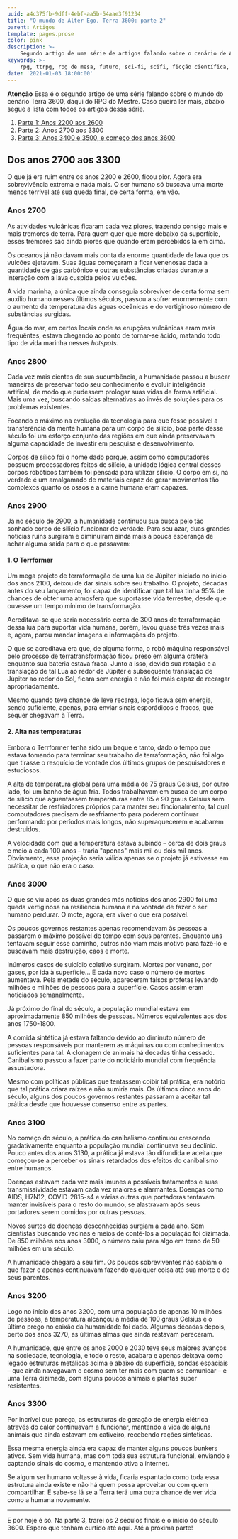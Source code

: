 ```yaml
---
uuid: a4c375fb-9dff-4ebf-aa5b-54aae3f91234
title: "O mundo de Alter Ego, Terra 3600: parte 2"
parent: Artigos
template: pages.prose
color: pink
description: >-
    Segundo artigo de uma série de artigos falando sobre o cenário de Alter Ego, Terra 3600.
keywords: >-
    rpg, ttrpg, rpg de mesa, futuro, sci-fi, scifi, ficção científica, robôs, tecnologia, inteligência artificial, ai, ia, future
date: '2021-01-03 18:00:00'
---
```


<div class="p-5 bg-pink-100">
    <strong class="block">Atenção</strong>
    <span>Essa é o segundo artigo de uma série falando sobre o mundo do cenário Terra 3600, daqui do RPG do Mestre. Caso queira ler mais, abaixo segue a lista com todos os artigos dessa série.</span>
    <ol>
        <li><a href="artigos/2021/01/o-mundo-de-alter-ego-terra-3600-parte-1/">Parte 1: Anos 2200 aos 2600</a></li>
        <li>Parte 2: Anos 2700 aos 3300</li>
        <li><a href="artigos/2021/01/o-mundo-de-alter-ego-terra-3600-parte-3/">Parte 3: Anos 3400 e 3500, e começo dos anos 3600</a></li>
    </ol>
</div>

## Dos anos 2700 aos 3300

O que já era ruim entre os anos 2200 e 2600, ficou pior. Agora era sobrevivência extrema e nada mais. O ser humano só buscava uma morte menos terrível até sua queda final, de certa forma, em vão.

### Anos 2700

As atividades vulcânicas ficaram cada vez piores, trazendo consigo mais e mais tremores de terra. Para quem quer que more debaixo da superfície, esses tremores são ainda piores que quando eram percebidos lá em cima.

Os oceanos já não davam mais conta da enorme quantidade de lava que os vulcões ejetavam. Suas águas começaram a ficar venenosas dada a quantidade de gás carbônico e outras substâncias criadas durante a interação com a lava cuspida pelos vulcões.

A vida marinha, a única que ainda conseguia sobreviver de certa forma sem auxílio humano nesses últimos séculos, passou a sofrer enormemente com o aumento da temperatura das águas oceânicas e do vertiginoso número de substâncias surgidas.

Água do mar, em certos locais onde as erupções vulcânicas eram mais frequêntes, estava chegando ao ponto de tornar-se ácido, matando todo tipo de vida marinha nesses _hotspots_.

### Anos 2800

Cada vez mais cientes de sua sucumbência, a humanidade passou a buscar maneiras de preservar todo seu conhecimento e evoluir inteligência artifical, de modo que pudessem prologar suas vidas de forma artificial.
Mais uma vez, buscando saídas alternativas ao invés de soluções para os problemas existentes.

Focando o máximo na evolução da tecnologia para que fosse possível a transferência da mente humana para um corpo de silício, boa parte desse século foi um esforço conjunto das regiões em que ainda preservavam alguma capacidade de investir em pesquisa e desenvolvimento.

Corpos de sílico foi o nome dado porque, assim como computadores possuem processadores feitos de silício, a unidade lógica central desses corpos robôticos também foi pensada para utilizar silício. O corpo em si, na verdade é um amalgamado de materiais capaz de gerar movimentos tão complexos quanto os ossos e a carne humana eram capazes.

### Anos 2900

Já no século de 2900, a humanidade continuou sua busca pelo tão sonhado corpo de silício funcionar de verdade. Para seu azar, duas grandes notícias ruins surgiram e diminuiram ainda mais a pouca esperança de achar alguma saída para o que passavam:

#### 1. O Terrformer

Um mega projeto de terraformação de uma lua de Júpiter iniciado no ínicio dos anos 2100, deixou de dar sinais sobre seu trabalho. O projeto, décadas antes do seu lançamento, foi capaz de identificar que tal lua tinha 95% de chances de obter uma atmosfera que suportasse vida terrestre, desde que ouvesse um tempo mínimo de transformação.

Acreditava-se que seria necessário cerca de 300 anos de terraformação dessa lua para suportar vida humana, porém, levou quase três vezes mais e, agora, parou mandar imagens e informações do projeto.

O que se acreditava era que, de alguma forma, o robô máquina responsável pelo processo de terratransformação ficou preso em alguma cratera enquanto sua bateria estava fraca. Junto a isso, devido sua rotação e a translação de tal Lua ao redor de Júpiter e subsequente translação de Júpiter ao redor do Sol, ficara sem energia e não foi mais capaz de recargar apropriadamente.

Mesmo quando teve chance de leve recarga, logo ficava sem energia, sendo suficiente, apenas, para enviar sinais esporádicos e fracos, que sequer chegavam à Terra.

#### 2. Alta nas temperaturas

Embora o Terrformer tenha sido um baque e tanto, dado o tempo que estava tomando para terminar seu trabalho de terraformação, não foi algo que tirasse o resquício de vontade dos últimos grupos de pesquisadores e estudiosos.

A alta de temperatura global para uma média de 75 graus Celsius, por outro lado, foi um banho de água fria. Todos trabalhavam em busca de um corpo de silício que aguentassem temperaturas entre 85 e 90 graus Celsius sem necessitar de resfriadores próprios para manter seu fincionalmento, tal qual computadores precisam de resfriamento para poderem continuar performando por períodos mais longos, não superaquecerem e acabarem destruidos.

A velocidade com que a temperatura estava subindo – cerca de dois graus e meio a cada 100 anos – traria "apenas" mais mil ou dois mil anos. Obviamento, essa projeção seria válida apenas se o projeto já estivesse em prática, o que não era o caso.

### Anos 3000

O que se viu após as duas grandes más notícias dos anos 2900 foi uma queda vertiginosa na resiliência humana e na vontade de fazer o ser humano perdurar. O mote, agora, era viver o que era possível.

Os poucos governos restantes apenas recomendavam às pessoas a passarem o máximo possível de tempo com seus parentes. Enquanto uns tentavam seguir esse caminho, outros não viam mais motivo para fazê-lo e buscavam mais destruição, caos e morte.

Inúmeros casos de suicídio coletivo surgiram. Mortes por veneno, por gases, por ida à superfície... E cada novo caso o número de mortes aumentava. Pela metade do século, apareceram falsos profetas levando milhões e milhões de pessoas para a superfície. Casos assim eram noticiados semanalmente.

Já próximo do final do século, a população mundial estava em aproximadamente 850 milhões de pessoas. Números equivalentes aos dos anos 1750-1800.

A comida sintética já estava faltando devido ao diminuto número de pessoas responsáveis por manterem as máquinas ou com conhecimentos suficientes para tal. A clonagem de animais há decadas tinha cessado. Canibalismo passou a fazer parte do noticiário mundial com frequência assustadora.

Mesmo com políticas públicas que tentassem coibir tal prática, era notório que tal prática criara raízes e não sumiria mais. Os últimos cinco anos do século, alguns dos poucos governos restantes passaram a aceitar tal prática desde que houvesse consenso entre as partes.

### Anos 3100

No começo do século, a prática do canibalismo continuou crescendo gradativamente enquanto a população mundial continuava seu declínio. Pouco antes dos anos 3130, a prática já estava tão difundida e aceita que começou-se a perceber os sinais retardados dos efeitos do canibalismo entre humanos.

Doenças estavam cada vez mais imunes a possíveis tratamentos e suas transmissividade estavam cada vez maiores e alarmantes. Doenças como AIDS, H7N12, COVID-2815-s4 e várias outras que portadoras tentavam manter invisíveis para o resto do mundo, se alastravam após seus portadores serem comidos por outras pessoas.

Novos surtos de doenças desconhecidas surgiam a cada ano. Sem cientistas buscando vacinas e meios de contê-los a população foi dizimada. De 850 milhões nos anos 3000, o número caiu para algo em torno de 50 milhões em um século.

A humanidade chegara a seu fim. Os poucos sobreviventes não sabiam o que fazer e apenas continuavam fazendo qualquer coisa até sua morte e de seus parentes.

### Anos 3200

Logo no início dos anos 3200, com uma população de apenas 10 milhões de pessoas, a temperatura alcançou a média de 100 graus Celsius e o último prego no caixão da humanidade foi dado. Algumas décadas depois, perto dos anos 3270, as últimas almas que ainda restavam pereceram.

A humanidade, que entre os anos 2000 e 2030 teve seus maiores avanços na sociedade, tecnologia, e todo o resto, acabara e apenas deixava como legado estruturas metálicas acima e abaixo da superfície, sondas espaciais – que ainda navegavam o cosmo sem ter mais com quem se comunicar – e uma Terra dizimada, com alguns poucos animais e plantas super resistentes.

### Anos 3300

Por incrível que pareça, as estruturas de geração de energia elétrica através do calor continuavam a funcionar, mantendo a vida de alguns animais que ainda estavam em cativeiro, recebendo rações sintéticas.

Essa mesma energia ainda era capaz de manter alguns poucos bunkers ativos. Sem vida humana, mas com toda sua estrutura funcional, enviando e captando sinais do cosmo, e mantendo ativa a internet.

Se algum ser humano voltasse à vida, ficaria espantado como toda essa estrutura ainda existe e não há quem possa aproveitar ou com quem compartilhar. E sabe-se lá se a Terra terá uma outra chance de ver vida como a humana novamente.

---

E por hoje é só. Na parte 3, trarei os 2 séculos finais e o início do século 3600. Espero que tenham curtido até aqui. Até a próxima parte!
